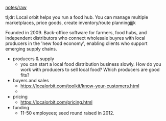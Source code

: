 ---
---

[notes/raw](raw.md)

tl;dr: Local orbit helps you run a food hub. You can manage multiple marketplaces, price goods, create inventory/route planningjjjk

Founded in 2009. Back-office software for farmers, food hubs, and independent distributors who connect wholesale buyres with local producers in the 'new food economy', enabling clients who support emerging supply chains.

* producers & supply
  * you can start a local food distribution business slowly. How do you work with producers to sell local food? Which producers are good fits?
* buyers and sales
  * https://localorbit.com/toolkit/know-your-customers.html 
  * 
* pricing
  * https://localorbit.com/pricing.html
* funding
  * 11-50 employees; seed round raised in 2012.
